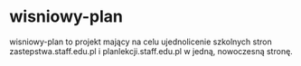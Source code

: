 # wisniowy-plan

wisniowy-plan to projekt mający na celu ujednolicenie szkolnych stron zastepstwa.staff.edu.pl i planlekcji.staff.edu.pl w jedną, nowoczesną stronę.
